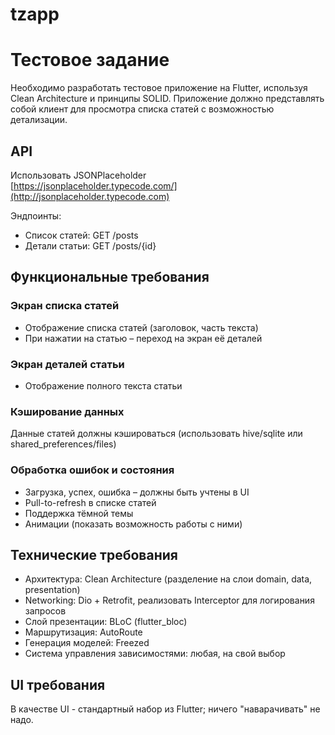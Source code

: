 # tzapp

# Тестовое задание

Необходимо разработать тестовое приложение на Flutter, используя Clean Architecture и принципы SOLID. Приложение должно представлять собой клиент для просмотра списка статей с возможностью детализации.

## API
Использовать JSONPlaceholder  
[https://jsonplaceholder.typecode.com/](http://jsonplaceholder.typecode.com)

Эндпоинты:
- Список статей: GET /posts  
- Детали статьи: GET /posts/{id}

## Функциональные требования

### Экран списка статей
- Отображение списка статей (заголовок, часть текста)
- При нажатии на статью – переход на экран её деталей

### Экран деталей статьи
- Отображение полного текста статьи

### Кэширование данных
Данные статей должны кэшироваться (использовать hive/sqlite или shared_preferences/files)

### Обработка ошибок и состояния
- Загрузка, успех, ошибка – должны быть учтены в UI
- Pull-to-refresh в списке статей
- Поддержка тёмной темы
- Анимации (показать возможность работы с ними)

## Технические требования
- Архитектура: Clean Architecture (разделение на слои domain, data, presentation)
- Networking: Dio + Retrofit, реализовать Interceptor для логирования запросов
- Слой презентации: BLoC (flutter_bloc)
- Маршрутизация: AutoRoute
- Генерация моделей: Freezed
- Система управления зависимостями: любая, на свой выбор

## UI требования
В качестве UI - стандартный набор из Flutter; ничего "наварачивать" не надо.
